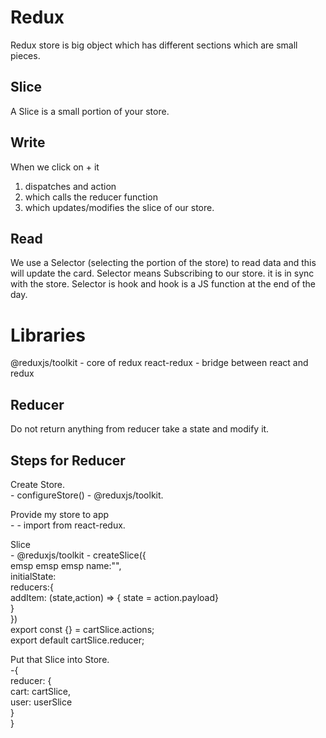 # Redux
Redux store is big object which has different sections which are small pieces.

## Slice
A Slice is a small portion of your store.

## Write
When we click on + it 
1.  dispatches and action 
2.  which calls the reducer function 
3.  which updates/modifies the slice of our store.

## Read
We use a Selector (selecting the portion of the store) to read data and this will update the card.
Selector means Subscribing to our store. it is in sync with the store.
Selector is hook and hook is a JS function at the end of the day.

# Libraries

@reduxjs/toolkit - core of redux
react-redux - bridge between react and redux

## Reducer

Do not return anything from reducer take a state and modify it.


## Steps for Reducer
Create Store.  
    -   configureStore() - @reduxjs/toolkit.  

Provide my store to app  
    -   <Provider store = {store}> - import from react-redux.

Slice  
    - @reduxjs/toolkit -   createSlice({  
emsp emsp emsp            name:"",  
            initialState:  
            reducers:{  
                addItem: (state,action) => { state = action.payload}  
            }  
        })  
    export const {} = cartSlice.actions;  
    export default cartSlice.reducer;    

Put that Slice into Store.  
    -{  
        reducer: {  
            cart: cartSlice,  
            user: userSlice  
        }  
    }  